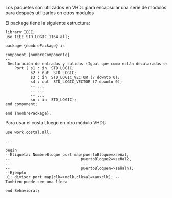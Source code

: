 Los paquetes son utilizados en VHDL para encapsular una serie de módulos para después utilizarlos en otros módulos  
  
El package tiene la siguiente estructura:  

```
library IEEE;  
use IEEE.STD_LOGIC_1164.all;  
  
package {nombrePackage} is  
  
component {nombreComponente}  
-- Declaración de entradas y salidas (Igual que como están decalaradas en el módulo)  
    Port ( s1 : in  STD_LOGIC;  
           s2 : out  STD_LOGIC;  
           s3 : in  STD_LOGIC_VECTOR (7 downto 0);  
           s4 : out  STD_LOGIC_VECTOR (7 downto 0);  
           -- ...  
           -- ...  
           -- ...  
           sn : in  STD_LOGIC);  
end component;  
  
end {nombrePackage};
```

  
  
Para usar el costal, luego en otro módulo VHDL:  

```
use work.costal.all;  
  
...  
  
begin  
--Etiqueta: NombreBloque port map(puertoBloque=>señal,  
--                               puertoBloque2=>señal2,  
--                               ...  
--                               puertoBloquen=>señaln);  
--Ejemplo  
u1: divisor port map(clk=>mclk,clksal=>auxclk); --También puede ser una línea  
  
end Behavioral;
```
